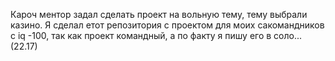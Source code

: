 Кароч ментор задал сделать проект на вольную тему, тему выбрали казино. Я сделал етот репозитория с проектом для моих сакомандников с iq -100, так как проект командный, а по факту я пишу его в соло... (22.17)
